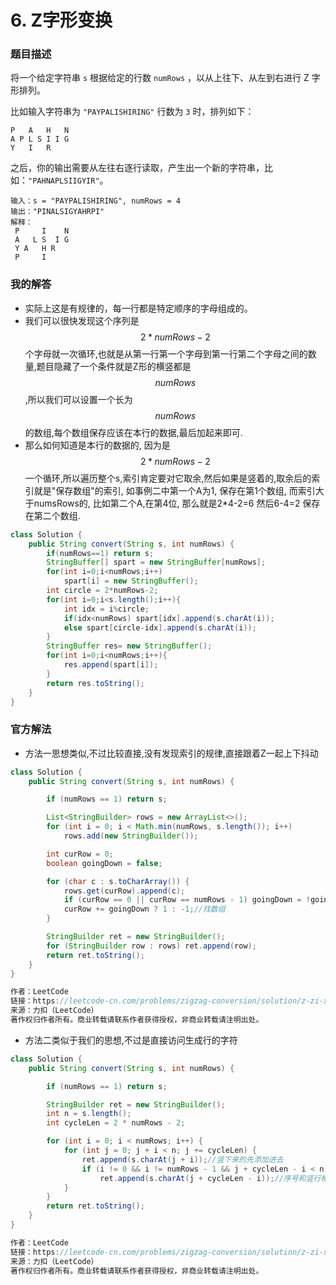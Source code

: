 # 6. Z字形变换

### 题目描述

将一个给定字符串 `s` 根据给定的行数 `numRows` ，以从上往下、从左到右进行 Z 字形排列。

比如输入字符串为 `"PAYPALISHIRING"` 行数为 `3` 时，排列如下：

```
P   A   H   N
A P L S I I G
Y   I   R
```

之后，你的输出需要从左往右逐行读取，产生出一个新的字符串，比如：`"PAHNAPLSIIGYIR"`。

```
输入：s = "PAYPALISHIRING", numRows = 4
输出："PINALSIGYAHRPI"
解释：
 P     I    N
 A   L S  I G
 Y A   H R
 P     I
```

### 我的解答

- 实际上这是有规律的，每一行都是特定顺序的字母组成的。
- 我们可以很快发现这个序列是$$2*numRows-2$$ 个字母就一次循环,也就是从第一行第一个字母到第一行第二个字母之间的数量,题目隐藏了一个条件就是Z形的横竖都是$$numRows$$ ,所以我们可以设置一个长为$$numRows$$ 的数组,每个数组保存应该在本行的数据,最后加起来即可. 
- 那么如何知道是本行的数据的, 因为是$$2*numRows-2$$ 一个循环,所以遍历整个s,索引肯定要对它取余,然后如果是竖着的,取余后的索引就是"保存数组"的索引, 如事例二中第一个A为1, 保存在第1个数组, 而索引大于numsRows的, 比如第二个A,在第4位, 那么就是2*4-2=6 然后6-4=2 保存在第二个数组.

```java
class Solution {
    public String convert(String s, int numRows) {
        if(numRows==1) return s;
        StringBuffer[] spart = new StringBuffer[numRows];
        for(int i=0;i<numRows;i++)
            spart[i] = new StringBuffer();
        int circle = 2*numRows-2;
        for(int i=0;i<s.length();i++){
            int idx = i%circle;
            if(idx<numRows) spart[idx].append(s.charAt(i));
            else spart[circle-idx].append(s.charAt(i));
        }
        StringBuffer res= new StringBuffer();
        for(int i=0;i<numRows;i++){
            res.append(spart[i]);
        }
        return res.toString();
    }
}
```

### 官方解法

- 方法一思想类似,不过比较直接,没有发现索引的规律,直接跟着Z一起上下抖动

```java
class Solution {
    public String convert(String s, int numRows) {

        if (numRows == 1) return s;

        List<StringBuilder> rows = new ArrayList<>();
        for (int i = 0; i < Math.min(numRows, s.length()); i++)
            rows.add(new StringBuilder());

        int curRow = 0;
        boolean goingDown = false;

        for (char c : s.toCharArray()) {
            rows.get(curRow).append(c);
            if (curRow == 0 || curRow == numRows - 1) goingDown = !goingDown;//换方向
            curRow += goingDown ? 1 : -1;//找数组
        }

        StringBuilder ret = new StringBuilder();
        for (StringBuilder row : rows) ret.append(row);
        return ret.toString();
    }
}

作者：LeetCode
链接：https://leetcode-cn.com/problems/zigzag-conversion/solution/z-zi-xing-bian-huan-by-leetcode/
来源：力扣（LeetCode）
著作权归作者所有。商业转载请联系作者获得授权，非商业转载请注明出处。
```

- 方法二类似于我们的思想,不过是直接访问生成行的字符

```java
class Solution {
    public String convert(String s, int numRows) {

        if (numRows == 1) return s;

        StringBuilder ret = new StringBuilder();
        int n = s.length();
        int cycleLen = 2 * numRows - 2;

        for (int i = 0; i < numRows; i++) {
            for (int j = 0; j + i < n; j += cycleLen) {
                ret.append(s.charAt(j + i));//竖下来的先添加进去
                if (i != 0 && i != numRows - 1 && j + cycleLen - i < n)//中间的斜行
                    ret.append(s.charAt(j + cycleLen - i));//序号和竖行相加等于cycleLen,当然是第一个循环,后面需要加上j
            }
        }
        return ret.toString();
    }
}

作者：LeetCode
链接：https://leetcode-cn.com/problems/zigzag-conversion/solution/z-zi-xing-bian-huan-by-leetcode/
来源：力扣（LeetCode）
著作权归作者所有。商业转载请联系作者获得授权，非商业转载请注明出处。
```

